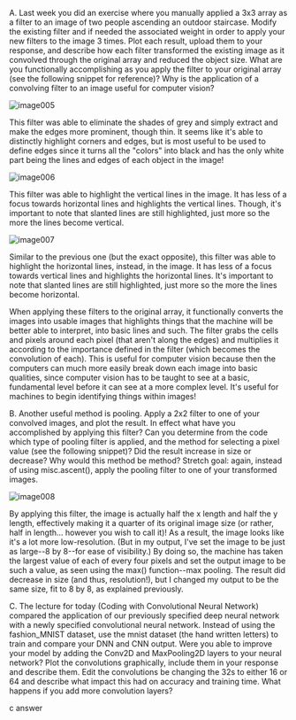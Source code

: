 
A. Last week you did an exercise where you manually applied a 3x3 array as a filter to an image of two people ascending an outdoor staircase. Modify the existing filter and if needed the associated weight in order to apply your new filters to the image 3 times. Plot each result, upload them to your response, and describe how each filter transformed the existing image as it convolved through the original array and reduced the object size. What are you functionally accomplishing as you apply the filter to your original array (see the following snippet for reference)? Why is the application of a convolving filter to an image useful for computer vision?

![image005](https://github.com/dshuangg/responses/raw/master/image005.png)

This filter was able to eliminate the shades of grey and simply extract and make the edges more prominent, though thin. It seems like it's able to distinctly highlight corners and edges, but is most useful to be used to define edges since it turns all the "colors" into black and has the only white part being the lines and edges of each object in the image!

![image006](https://github.com/dshuangg/responses/raw/master/image006.png)

This filter was able to highlight the vertical lines in the image. It has less of a focus towards horizontal lines and highlights the vertical lines. Though, it's important to note that slanted lines are still highlighted, just more so the more the lines become vertical.

![image007](https://github.com/dshuangg/responses/raw/master/image007.png)

Similar to the previous one (but the exact opposite), this filter was able to highlight the horizontal lines, instead, in the image. It has less of a focus towards vertical lines and highlights the horizontal lines. It's important to note that slanted lines are still highlighted, just more so the more the lines become horizontal.

When applying these filters to the original array, it functionally converts the images into usable images that highlights things that the machine will be better able to interpret, into basic lines and such. The filter grabs the cells and pixels around each pixel (that aren't along the edges) and multiplies it according to the importance defined in the filter (which becomes the convolution of each). This is useful for computer vision because then the computers can much more easily break down each image into basic qualities, since computer vision has to be taught to see at a basic, fundamental level before it can see at a more complex level. It's useful for machines to begin identifying things within images!

B. Another useful method is pooling. Apply a 2x2 filter to one of your convolved images, and plot the result. In effect what have you accomplished by applying this filter? Can you determine from the code which type of pooling filter is applied, and the method for selecting a pixel value (see the following snippet)? Did the result increase in size or decrease? Why would this method be method? Stretch goal: again, instead of using misc.ascent(), apply the pooling filter to one of your transformed images. 

![image008](https://github.com/dshuangg/responses/raw/master/image008.png)

By applying this filter, the image is actually half the x length and half the y length, effectively making it a quarter of its original image size (or rather, half in length... however you wish to call it)! As a result, the image looks like it's a lot more low-resolution. (But in my output, I've set the image to be just as large--8 by 8--for ease of visibility.) By doing so, the machine has taken the largest value of each of every four pixels and set the output image to be such a value, as seen using the max() function--max pooling. The result did decrease in size (and thus, resolution!), but I changed my output to be the same size, fit to 8 by 8, as explained previously.

C. The lecture for today (Coding with Convolutional Neural Network) compared the application of our previously specified deep neural network with a newly specified convolutional neural network. Instead of using the fashion_MNIST dataset, use the mnist dataset (the hand written letters) to train and compare your DNN and CNN output. Were you able to improve your model by adding the Conv2D and MaxPooling2D layers to your neural network? Plot the convolutions graphically, include them in your response and describe them. Edit the convolutions be changing the 32s to either 16 or 64 and describe what impact this had on accuracy and training time. What happens if you add more convolution layers?

c answer

